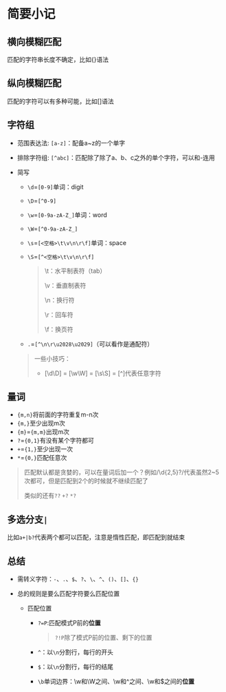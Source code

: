 # 简要小记

## 横向模糊匹配

匹配的字符串长度不确定，比如{}语法

## 纵向模糊匹配

匹配的字符可以有多种可能，比如[]语法

## 字符组

- 范围表达法: `[a-z]`：配备a~z的一个单字

- 排除字符组: `[^abc]`：匹配除了除了a、b、c之外的单个字符，可以和-连用

- 简写

  - `\d`=`[0-9]`单词：digit

  - `\D`=`[^0-9]`

  - `\w`=`[0-9a-zA-Z_]`单词：word

  - `\W`=`[^0-9a-zA-Z_]`

  - `\s`=`[<空格>\t\v\n\r\f]`单词：space

  - `\S`=`[^<空格>\t\v\n\r\f]`

    > \t：水平制表符（tab）
    >
    > \v：垂直制表符
    >
    > \n：换行符
    >
    > \r：回车符
    >
    > \f：换页符
  
  - `.`=`[^\n\r\u2028\u2029]`（可以看作是通配符）
  
  > 一些小技巧：
  >
  > - [\d\D] = [\w\W] = [\s\S] = [^]代表任意字符

## 量词

- `{m,n}`将前面的字符重复m-n次
- `{m,}`至少出现m次
- `{m}`=`{m,m}`出现m次
- `?`=`{0,1}`有没有某个字符都可
- `+`=`{1,}`至少出现一次
- `*`=`{0,}`匹配任意次

> 匹配默认都是贪婪的，可以在量词后加一个？例如/\d{2,5}?/代表虽然2~5次都可，但是匹配到2个的时候就不继续匹配了
>
> 类似的还有`??` `+?` `*?`

## 多选分支`|`

比如`a+|b?`代表两个都可以匹配，注意是惰性匹配，即匹配到就结束

## 总结

- 需转义字符：`-`、`.`、`$`、`?`、`\`、`^`、`()`、`[]`、`{}`

- 总的规则是要么匹配字符要么匹配位置

  - 匹配位置

    - `?=P`:匹配模式P前的**位置**

      > `?!P`除了模式P前的位置、剩下的位置

    - `^`：以`\n`分割行，每行的开头

    - `$`：以`\n`分割行，每行的结尾

    - `\b`单词边界：\w和\W之间、\w和^之间、\w和$之间的**位置**